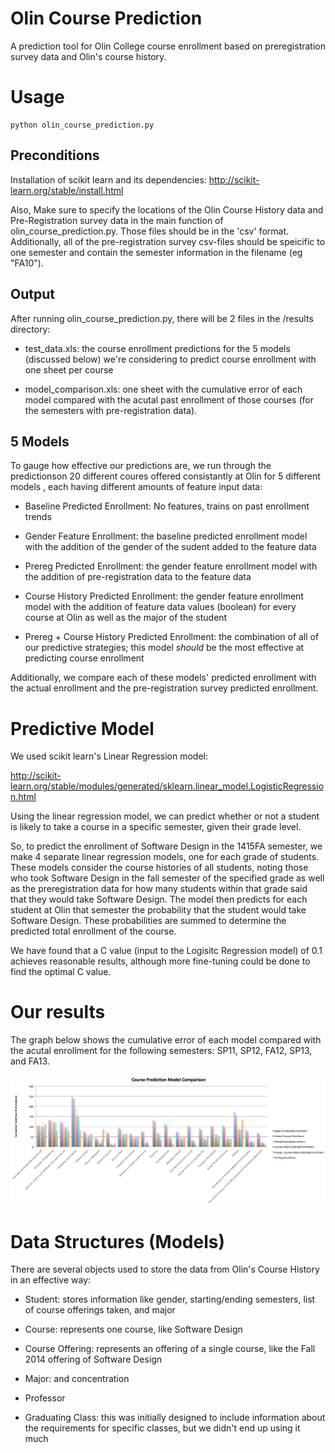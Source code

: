 Olin Course Prediction
======================

A prediction tool for Olin College course enrollment based on preregistration survey data and Olin's course history. 

# Usage

    python olin_course_prediction.py

## Preconditions

Installation of scikit learn and its dependencies: http://scikit-learn.org/stable/install.html

Also, Make sure to specify the locations of the Olin Course History data and Pre-Registration survey data in the main function of olin_course_prediction.py. Those files should be in the 'csv' format. Additionally, all of the pre-registration survey csv-files should be speicific to one semester and contain the semester information in the filename (eg "FA10").

## Output

After running olin_course_prediction.py, there will be 2 files in the /results directory: 

  - test_data.xls: the course enrollment predictions for the 5 models (discussed below) we're considering to predict course enrollment with one sheet per course

  - model_comparison.xls: one sheet with the cumulative error of each model compared with the acutal past enrollment of those courses (for the semesters with pre-registration data). 

## 5 Models

To gauge how effective our predictions are, we run through the predictionson 20 different coures offered consistantly at Olin for 5 different models , each having different amounts of feature input data:

  - Baseline Predicted Enrollment: No features, trains on past enrollment trends

  - Gender Feature Enrollment: the baseline predicted enrollment model with the addition of the gender of the sudent added to the feature data

  - Prereg Predicted Enrollment: the gender feature enrollment model with the addition of pre-registration data to the feature data

  - Course History Predicted Enrollment: the gender feature enrollment model with the addition of feature data values (boolean) for every course at Olin as well as the major of the student

  - Prereg + Course History Predicted Enrollment: the combination of all of our predictive strategies; this model *should* be the most effective at predicting course enrollment

Additionally, we compare each of these models' predicted enrollment with the actual enrollment and the pre-registration survey predicted enrollment. 

# Predictive Model

We used scikit learn's Linear Regression model: 

http://scikit-learn.org/stable/modules/generated/sklearn.linear_model.LogisticRegression.html 

Using the linear regression model, we can predict whether or not a student is likely to take a course in a specific semester, given their grade level. 

So, to predict the enrollment of Software Design in the 1415FA semester, we make 4 separate linear regression models, one for each grade of students. These models consider the course histories of all students, noting those who took Software Design in the fall semester of the specified grade as well as the preregistration data for how many students within that grade said that they would take Software Design. The model then predicts for each student at Olin that semester the probability that the student would take Software Design. These probabilities are summed to determine the predicted total enrollment of the course. 

We have found that a C value (input to the Logisitc Regression model) of 0.1 achieves reasonable results, although more fine-tuning could be done to find the optimal C value. 

# Our results

The graph below shows the cumulative error of each model compared with the acutal enrollment for the following semesters: SP11, SP12, FA12, SP13, and FA13. 

![Alt text](/results/model_comparison.png?raw=true "Optional Title")

# Data Structures (Models)

There are several objects used to store the data from Olin's Course History in an effective way:

  - Student: stores information like gender, starting/ending semesters, list of course offerings taken, and major

  - Course: represents one course, like Software Design

  - Course Offering: represents an offering of a single course, like the Fall 2014 offering of Software Design

  - Major: and concentration

  - Professor

  - Graduating Class: this was initially designed to include information about the requirements for specific classes, but we didn't end up using it much